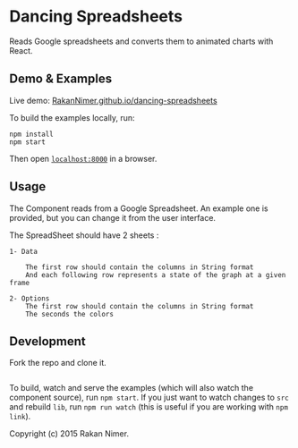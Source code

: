 # Dancing Spreadsheets

Reads Google spreadsheets and converts them to animated charts with React.

## Demo & Examples

Live demo: [RakanNimer.github.io/dancing-spreadsheets](http://RakanNimer.github.io/react-dancing-spreadsheets/)

To build the examples locally, run:

```
npm install
npm start
```

Then open [`localhost:8000`](http://localhost:8000) in a browser.

## Usage

The Component reads from a Google Spreadsheet. An example one is provided, but you can change it from the user interface.

The SpreadSheet should have 2 sheets :

	1- Data

		The first row should contain the columns in String format
		And each following row represents a state of the graph at a given frame

	2- Options
		The first row should contain the columns in String format
		The seconds the colors 


## Development

Fork the repo and clone it.
```npm install
```
To build, watch and serve the examples (which will also watch the component source), run `npm start`. If you just want to watch changes to `src` and rebuild `lib`, run `npm run watch` (this is useful if you are working with `npm link`).



Copyright (c) 2015 Rakan Nimer.

